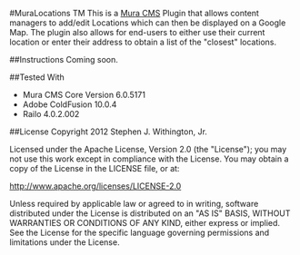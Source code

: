 #MuraLocations TM
This is a [Mura CMS](http://getmura.com) Plugin that allows content managers to add/edit Locations which can then be displayed on a Google Map. The plugin also allows for end-users to either use their current location or enter their address to obtain a list of the "closest" locations.

##Instructions
Coming soon.

##Tested With
* Mura CMS Core Version 6.0.5171
* Adobe ColdFusion 10.0.4
* Railo 4.0.2.002

##License
Copyright 2012 Stephen J. Withington, Jr.

Licensed under the Apache License, Version 2.0 (the "License"); you may not use this work except in compliance with the License. You may obtain a copy of the License in the LICENSE file, or at:

http://www.apache.org/licenses/LICENSE-2.0

Unless required by applicable law or agreed to in writing, software distributed under the License is distributed on an "AS IS" BASIS, WITHOUT WARRANTIES OR CONDITIONS OF ANY KIND, either express or implied. See the License for the specific language governing permissions and limitations under the License.